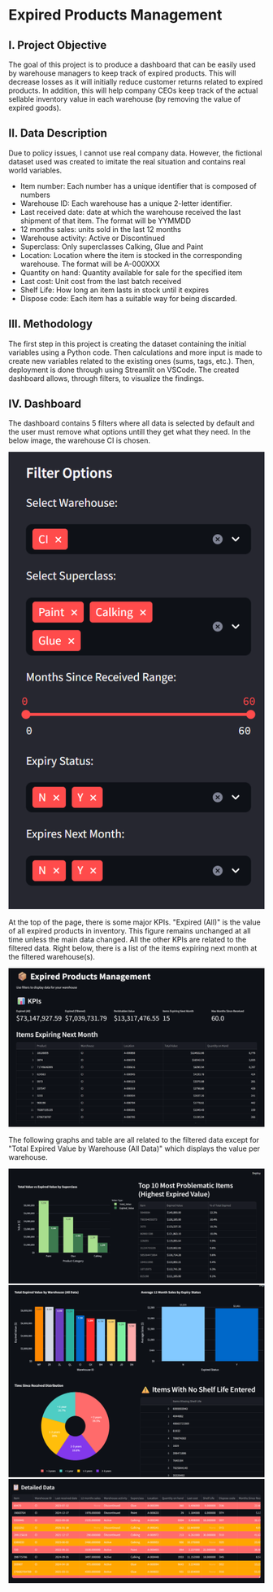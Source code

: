 # Expired Products Management

## I. Project Objective

The goal of this project is to produce a dashboard that can be easily used by warehouse managers to keep track of expired products.
This will decrease losses as it will initially reduce customer returns related to expired products. In addition, this will help company CEOs keep track of the actual sellable inventory value in each warehouse (by removing the value of expired goods).
  
## II. Data Description

Due to policy issues, I cannot use real company data. However, the fictional dataset used was created to imitate the real situation and contains real world variables.

- Item number: Each number has a unique identifier that is composed of numbers
- Warehouse ID: Each warehouse has a unique 2-letter identifier.
- Last received date: date at which the warehouse received the last shipment of that item. The format will be YYMMDD
- 12 months sales: units sold in the last 12 months
- Warehouse activity: Active or Discontinued
- Superclass: Only superclasses Calking, Glue and Paint
- Location: Location where the item is stocked in the corresponding warehouse. The format will be A-000XXX
- Quantity on hand: Quantity available for sale for the specified item
- Last cost: Unit cost from the last batch received
- Shelf Life: How long an item lasts in stock until it expires
- Dispose code: Each item has a suitable way for being discarded.

## III. Methodology

The first step in this project is creating the dataset containing the initial variables using a Python code. Then calculations and more input is made to create new variables related to the existing ones (sums, tags, etc.). Then, deployment is done through using Streamlit on VSCode. The created dashboard allows, through filters, to visualize the findings.

## IV. Dashboard

The dashboard contains 5 filters where all data is selected by default and the user must remove what options untill they get what they need.
In the below image, the warehouse CI is chosen.

![](Image_1.png)

At the top of the page, there is some major KPIs. "Expired (All)" is the value of all expired products in inventory. This figure remains unchanged at all time unless the main data changed. All the other KPIs are related to the filtered data. Right below, there is a list of the items expiring next month at the filtered warehouse(s).

![](Image_2.png)

The following graphs and table are all related to the filtered data except for "Total Expired Value by Warehouse (All Data)" which displays the value per warehouse.

![](Image_3.png)
![](Image_4.png)
![](Image_5.png)
